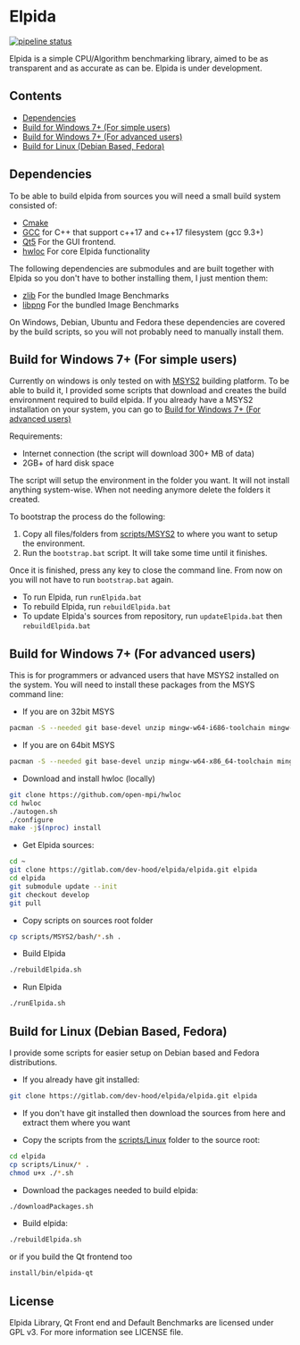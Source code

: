 # Elpida
[![pipeline status](https://gitlab.com/dev-hood/elpida/elpida/badges/develop/pipeline.svg)](https://gitlab.com/dev-hood/elpida/elpida/-/commits/develop)

Elpida is a simple CPU/Algorithm benchmarking library, aimed to be as transparent and as accurate as can be.
Elpida is under development.

## Contents

* [Dependencies](#dependencies)
* [Build for Windows 7+ (For simple users)](#build-for-windows-7-for-simple-users)
* [Build for Windows 7+ (For advanced users)](#build-for-windows-7-for-advanced-users)
* [Build for Linux (Debian Based, Fedora)](#build-for-linux-debian-based-fedora)

## Dependencies

To be able to build elpida from sources you will need a small build system consisted of:

* [Cmake](https://cmake.org/ "CMAKE Build system")
* [GCC](https://gcc.gnu.org "The GNU Compiler collection") for C++ that support c++17 and c++17 filesystem (gcc 9.3+)
* [Qt5](https://www.qt.io/) For the GUI frontend.
* [hwloc](https://www.open-mpi.org/projects/hwloc/ "Portable Hardware Locality") For core Elpida functionality

The following dependencies are submodules and are built together with Elpida so you don't have to bother installing them, 
I just mention them:

* [zlib](https://www.zlib.net/ "A Massively Spiffy Yet Delicately Unobtrusive Compression Library") For the bundled Image Benchmarks
* [libpng](https://github.com/glennrp/libpng "PNG Reference Library: libpng") For the bundled Image Benchmarks

On Windows, Debian, Ubuntu and Fedora these dependencies are covered by the build scripts, 
so you will not probably need to manually install them.

## Build for Windows 7+ (For simple users)

Currently on windows is only tested on with [MSYS2](https://www.msys2.org/ "MSYS2 is a software distro and building platform for Windows") 
building platform. To be able to build it, I provided some scripts that download and creates the build environment 
required to build elpida. If you already have a MSYS2 installation on your system, you can go to 
[Build for Windows 7+ (For advanced users)](#build-for-windows-7-for-simple-users)

Requirements:

* Internet connection (the script will download 300+ MB of data)
* 2GB+ of hard disk space

The script will setup the environment in the folder you want. It will not install anything system-wise. 
When not needing anymore delete the folders it created.

To bootstrap the process do the following:

1. Copy all files/folders from [scripts/MSYS2](scripts/MSYS2) to where you want to setup the environment.
2. Run the `bootstrap.bat` script. It will take some time until it finishes.

Once it is finished, press any key to close the command line. From now on you will not have to run `bootstrap.bat` again.

* To run Elpida, run `runElpida.bat`
* To rebuild Elpida, run `rebuildElpida.bat`
* To update Elpida's sources from repository, run `updateElpida.bat` then `rebuildElpida.bat`

## Build for Windows 7+ (For advanced users)

This is for programmers or advanced users that have MSYS2 installed on the system. You will need to install these 
packages from the MSYS command line:

* If you are on 32bit MSYS

``` bash
pacman -S --needed git base-devel unzip mingw-w64-i686-toolchain mingw-w64-i686-cmake mingw-w64-i686-qt5
```

* If you are on 64bit MSYS

``` bash
pacman -S --needed git base-devel unzip mingw-w64-x86_64-toolchain mingw-w64-x86_64-cmake mingw-w64-x86_64-qt5
```

* Download and install hwloc (locally)

``` bash
git clone https://github.com/open-mpi/hwloc
cd hwloc
./autogen.sh
./configure
make -j$(nproc) install
```

* Get Elpida sources:

``` bash
cd ~
git clone https://gitlab.com/dev-hood/elpida/elpida.git elpida
cd elpida
git submodule update --init
git checkout develop
git pull
```

* Copy scripts on sources root folder

``` bash
cp scripts/MSYS2/bash/*.sh .
```

* Build Elpida

``` bash
./rebuildElpida.sh
```

* Run Elpida

``` bash
./runElpida.sh
```

## Build for Linux (Debian Based, Fedora)

I provide some scripts for easier setup on Debian based and Fedora distributions.

* If you already have git installed:

``` bash
git clone https://gitlab.com/dev-hood/elpida/elpida.git elpida
```

* If you don't have git installed then download the sources from here and extract them where you want

* Copy the scripts from the [scripts/Linux](scripts/Linux) folder to the source root:

``` bash
cd elpida
cp scripts/Linux/* .
chmod u+x ./*.sh
```

* Download the packages needed to build elpida:

``` bash
./downloadPackages.sh
```

* Build elpida:

``` bash
./rebuildElpida.sh
```

or if you build the Qt frontend too

``` bash
install/bin/elpida-qt
```

## License
Elpida Library, Qt Front end and Default Benchmarks are licensed under GPL v3. For more information see LICENSE file.